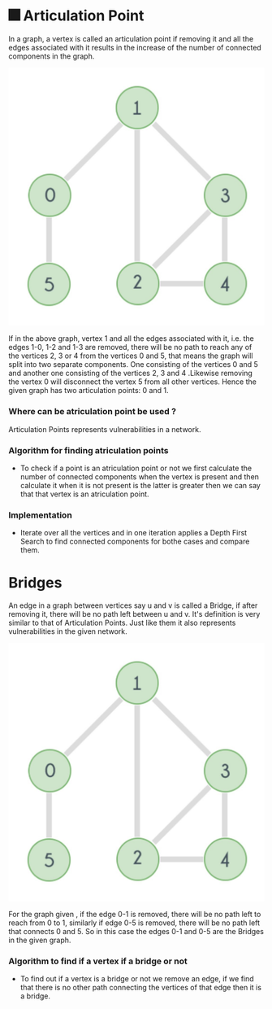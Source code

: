 # :fireworks: Articulation Point
In a graph, a vertex is called an articulation point if removing it and all the edges associated with it results in the increase of the number of connected components in the graph.

![Atriculation Point ](/AAD_proj_png/Atriculation.jpg "Text to show on mouseover")

If in the above graph, vertex 1 and all the edges associated with it, i.e. the edges 1-0, 1-2 and 1-3 are removed, there will be no path to reach any of the vertices 2, 3 or 4 from the vertices 0 and 5, that means the graph will split into two separate components. One consisting of the vertices 0 and 5 and another one consisting of the vertices 2, 3 and 4 .Likewise removing the vertex 0 will disconnect the vertex 5 from all other vertices. Hence the given graph has two articulation points: 0 and 1.


### Where can be atriculation point be used ?
Articulation Points represents vulnerabilities in a network. 

###  Algorithm for finding atriculation points 

- To check if a point is an atriculation point or not we first calculate the number of connected components when the vertex is present and then calculate it when it is not present is the latter is greater then we can say that that vertex is an atriculation point.


### Implementation
- Iterate over all the vertices and in one iteration applies a Depth First Search to find connected components for bothe cases and compare them.

# Bridges

An edge in a graph between vertices say u and v is called a Bridge, if after removing it, there will be no path left between u and v. It's definition is very similar to that of Articulation Points. Just like them it also represents vulnerabilities in the given network.

![Atriculation Point ](/AAD_proj_png/Atriculation.jpg "Text to show on mouseover")

For the graph given , if the edge 0-1 is removed, there will be no path left to reach from 0 to 1, similarly if edge 0-5 is removed, there will be no path left that connects 0 and 5. So in this case the edges 0-1 and 0-5 are the Bridges in the given graph.

### Algorithm to find if a vertex if a bridge or not
- To find out if a vertex is a bridge or not we remove an edge, if we find that there is no other path connecting the vertices of that edge then it is a bridge.

